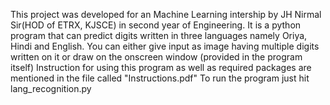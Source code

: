 This project was developed for an Machine Learning intership by JH Nirmal Sir(HOD of ETRX, KJSCE) in second year of Engineering.
It is a python program that can predict digits written in three languages namely Oriya, Hindi and English.
You can either give input as image having multiple digits written on it or draw on the onscreen window (provided in the program itself)
Instruction for using this program as well as required packages are mentioned in the file called "Instructions.pdf" 
To run the program just hit lang_recognition.py
